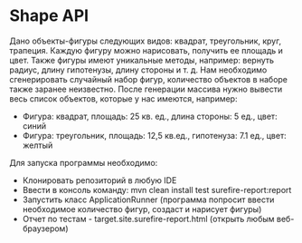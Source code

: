 # Shape API

 
Дано объекты-фигуры следующих видов: квадрат, треугольник, круг, трапеция. Каждую фигуру можно нарисовать, получить ее площадь и цвет. Также фигуры имеют уникальные методы, например: вернуть радиус, длину гипотенузы, длину стороны и т. д.
Нам необходимо сгенерировать случайный набор фигур, количество объектов в наборе также заранее неизвестно.
После генерации массива нужно вывести весь список объектов, которые у нас имеются, например:
* Фигура: квадрат, площадь: 25 кв. ед., длина стороны: 5 ед., цвет: синий
* Фигура: треугольник, площадь: 12,5 кв.ед., гипотенуза: 7.1 ед., цвет: желтый

Для запуска программы необходимо:

* Клонировать репозиторий в любую IDE
* Ввести в консоль команду: mvn clean install test surefire-report:report
* Запустить класс ApplicationRunner (программа попросит ввести необходимое количество фигур, создаст и нарисует фигуры)
* Отчет по тестам - target.site.surefire-report.html (открыть любым веб-браузером)

